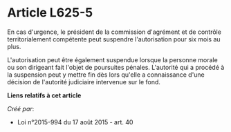 # Article L625-5

En cas d'urgence, le président de la commission d'agrément et de contrôle territorialement compétente peut suspendre
l'autorisation pour six mois au plus. 

L'autorisation peut être également suspendue lorsque la personne morale ou son dirigeant fait l'objet de poursuites pénales.
L'autorité qui a procédé à la suspension peut y mettre fin dès lors qu'elle a connaissance d'une décision de l'autorité
judiciaire intervenue sur le fond.

**Liens relatifs à cet article**

_Créé par_:

  - Loi n°2015-994 du 17 août 2015 - art. 40
